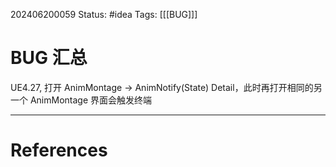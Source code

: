 202406200059
Status: #idea
Tags: [[[BUG]]]
# BUG 汇总

UE4.27, 打开 AnimMontage -> AnimNotify(State) Detail，此时再打开相同的另一个 AnimMontage 界面会触发终端

---
# References